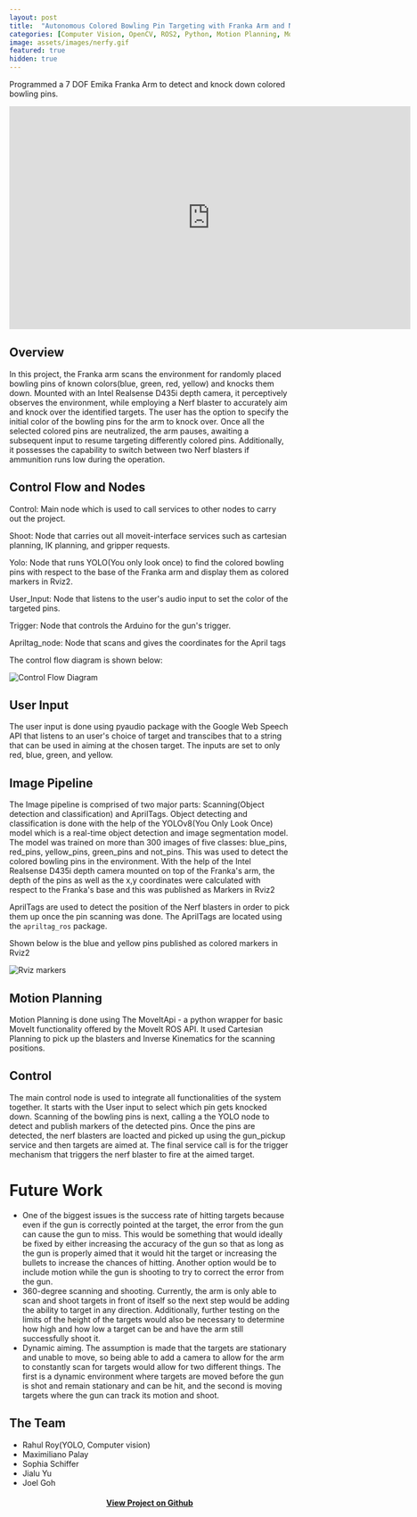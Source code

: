 ```yaml
---
layout: post
title:  "Autonomous Colored Bowling Pin Targeting with Franka Arm and Nerf Blaster"
categories: [Computer Vision, OpenCV, ROS2, Python, Motion Planning, Moveit, Intel Realsense,Emika Franka Robot Arm,YOLOv8]
image: assets/images/nerfy.gif
featured: true
hidden: true
---
```

Programmed a 7 DOF Emika Franka Arm to detect and knock down colored bowling pins.

<div align="center"><iframe width="720" height="400" src="https://www.youtube.com/embed/OQsgt1Qhr0Y" title="YouTube video player" frameborder="0" allow="accelerometer; autoplay; clipboard-write; encrypted-media; gyroscope; picture-in-picture" allowfullscreen></iframe></div>

## Overview
In this project, the Franka arm scans the environment for randomly placed bowling pins of known colors(blue, green, red, yellow) and knocks them down. Mounted with an Intel Realsense D435i depth camera, it perceptively observes the environment, while employing a Nerf blaster to accurately aim and knock over the identified targets. The user has the option to specify the initial color of the bowling pins for the arm to knock over. Once all the selected colored pins are neutralized, the arm pauses, awaiting a subsequent input to resume targeting differently colored pins. Additionally, it possesses the capability to switch between two Nerf blasters if ammunition runs low during the operation.


## Control Flow and Nodes
Control: 
Main node which is used to call services to other nodes to carry out the project.
    
Shoot: 
Node that carries out all moveit-interface services such as cartesian planning, IK planning, and gripper requests.

Yolo: 
Node that runs YOLO(You only look once) to find the colored bowling pins with respect to the base of the Franka arm and display them as colored markers in Rviz2.

User_Input: 
Node that listens to the user's audio input to set the color of the targeted pins.

Trigger: 
Node that controls the Arduino for the gun's trigger.

Apriltag_node: 
Node that scans and gives the coordinates for the April tags
    
The control flow diagram is shown below:

<p class="mb-5"><img class="shadow-lg" src="{{site.baseurl}}/assets/images/Blank diagram.png" alt="Control Flow Diagram" /></p>


## User Input
The user input is done using pyaudio package with the Google Web Speech API that listens to an user's choice of target and transcibes that to a string that can be used in aiming at the chosen target. The inputs are set to only red, blue, green, and yellow.

## Image Pipeline
The Image pipeline is comprised of two major parts: Scanning(Object detection and classification) and AprilTags. 
Object detecting and classification is done with the help of the YOLOv8(You Only Look Once) model which is a
real-time object detection and image segmentation model. The model was trained on more than 300 images of five classes:
blue_pins, red_pins, yellow_pins, green_pins  and not_pins. This was used to detect the colored bowling pins in the environment. With the help of the Intel Realsense D435i depth camera mounted on top of the Franka's arm, the depth of the 
pins as well as the x,y coordinates were calculated with respect to the Franka's base and this was published as Markers in Rviz2

AprilTags are used to detect the position of the Nerf blasters in order to pick them up once the pin scanning was done. The AprilTags are located using the `apriltag_ros` package. 

Shown below is the blue and yellow pins published as colored markers in Rviz2
<p class="mb-5"><img class="shadow-lg" src="{{site.baseurl}}/assets/images/rviz.png" alt="Rviz markers" /></p>


## Motion Planning
Motion Planning is done using The MoveItApi - a python wrapper for basic MoveIt functionality offered by the MoveIt ROS API.
It used Cartesian Planning to pick up the blasters and Inverse Kinematics for the scanning positions.

## Control
The main control node is used to integrate all functionalities of the system together. It starts with  the User input to select which pin gets knocked down. Scanning of the bowling pins is next, calling a the YOLO node to detect and publish markers of the detected pins. Once the pins are detected, the nerf blasters are loacted and picked up using the gun_pickup service and then targets are aimed at. The final service call is for the trigger mechanism that triggers the nerf blaster to fire at the aimed target.

# Future Work
- One of the biggest issues is the success rate of hitting targets because even if the gun is correctly pointed at the target, the error from the gun can cause the gun to miss. This would be something that would ideally be fixed by either increasing the accuracy of the gun so that as long as the gun is properly aimed that it would hit the target or increasing the bullets to increase the chances of hitting. Another option would be to include motion while the gun is shooting to try to correct the error from the gun.
- 360-degree scanning and shooting. Currently, the arm is only able to scan and shoot targets in front of itself so the next step would be adding the ability to target in any direction. Additionally, further testing on the limits of the height of the targets would also be necessary to determine how high and how low a target can be and have the arm still successfully shoot it.
- Dynamic aiming. The assumption is made that the targets are stationary and unable to move, so being able to add a camera to allow for the arm to constantly scan for targets would allow for two different things. The first is a dynamic environment where targets are moved before the gun is shot and remain stationary and can be hit, and the second is moving targets where the gun can track its motion and shoot. 

## The Team
* Rahul Roy(YOLO, Computer vision)
* Maximiliano Palay
* Sophia Schiffer
* Jialu Yu
* Joel Goh

<div align="center"><h4> <a href="https://github.com/roy2909/NerfBlasterBot">View Project on Github</a></h4></div>
